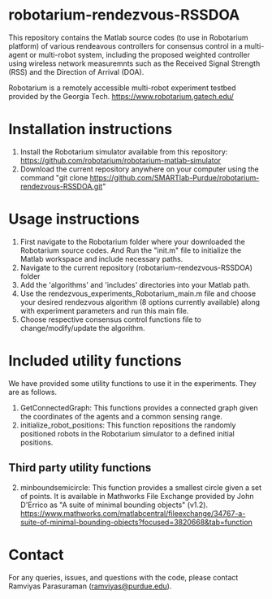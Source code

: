 # robotarium-rendezvous-RSSDOA

This repository contains the Matlab source codes (to use in Robotarium platform) of various rendeavous controllers for consensus control in a multi-agent or multi-robot system, including the proposed weighted controller using wireless network measuremnts such as the Received Signal Strength (RSS) and the Direction of Arrival (DOA). 

Robotarium is a remotely accessible multi-robot experiment testbed provided by the Georgia Tech. https://www.robotarium.gatech.edu/

# Installation instructions
1. Install the Robotarium simulator available from this repository: https://github.com/robotarium/robotarium-matlab-simulator
2. Download the current repository anywhere on your computer using the command "git clone https://github.com/SMARTlab-Purdue/robotarium-rendezvous-RSSDOA.git"

# Usage instructions
1. First navigate to the Robotarium folder where your downloaded the Robotarium source codes. And Run the "init.m" file to initialize the Matlab workspace and include necessary paths.
2. Navigate to the current repository (robotarium-rendezvous-RSSDOA) folder
3. Add the 'algorithms' and 'includes' directories into your Matlab path.
4. Use the rendezvous_experiments_Robotarium_main.m file and choose your desired rendezvous algorithm (8 options currently available) along with experiment parameters and run this main file.
5. Choose respective consensus control functions file to change/modify/update the algorithm.

# Included utility functions
We have provided some utility functions to use it in the experiments. They are as follows.
1. GetConnectedGraph: This functions provides a connected graph given the coordinates of the agents and a common sensing range.
2. initialize_robot_positions: This function repositions the randomly positioned robots in the Robotarium simulator to a defined initial positions. 
## Third party utility functions
2. minboundsemicircle: This function provides a smallest circle given a set of points. It is available in Mathworks File Exchange provided by John D'Errico as "A suite of minimal bounding objects" (v1.2). 
https://www.mathworks.com/matlabcentral/fileexchange/34767-a-suite-of-minimal-bounding-objects?focused=3820668&tab=function

# Contact
For any queries, issues, and questions with the code, please contact Ramviyas Parasuraman (ramviyas@purdue.edu).
